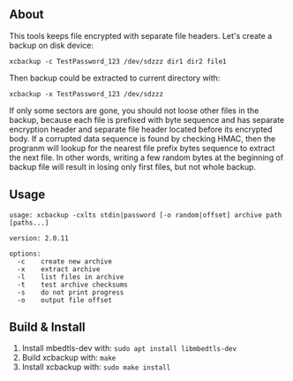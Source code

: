 About
-----
This tools keeps file encrypted with separate file headers. Let's create a backup on disk device:
```
xcbackup -c TestPassword_123 /dev/sdzzz dir1 dir2 file1
```
Then backup could be extracted to current directory with:
```
xcbackup -x TestPassword_123 /dev/sdzzz
```
If only some sectors are gone, you should not loose other files in the backup, because each file is prefixed with byte sequence and has separate encryption header and separate file header located before its encrypted body. If a corrupted data sequence is found by checking HMAC, then the progranm will lookup for the nearest file prefix bytes sequence to extract the next file. In other words, writing a few random bytes at the beginning of backup file will result in losing only first files, but not whole backup.

Usage
-----
```
usage: xcbackup -cxlts stdin|password [-o random|offset] archive path [paths...]

version: 2.0.11

options:
  -c    create new archive
  -x    extract archive
  -l    list files in archive
  -t    test archive checksums
  -s    do not print progress
  -o    output file offset

```

Build & Install
---------------
1. Install mbedtls-dev with: `sudo apt install libmbedtls-dev`
2. Build xcbackup with: `make`
3. Install xcbackup with: `sudo make install`
